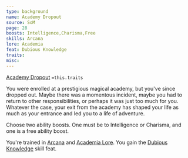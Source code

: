 ```yaml
---
type: background
name: Academy Dropout 
source: SoM
page: 28
boosts: Intelligence,Charisma,Free
skills: Arcana
lore: Academia
feat: Dubious Knowledge
traits: 
misc: 
---
```


[Academy Dropout](###%20Academy%20Dropout)
`=this.traits`


You were enrolled at a prestigious magical academy, but you've since dropped out. Maybe there was a momentous incident, maybe you had to return to other responsibilities, or perhaps it was just too much for you. Whatever the case, your exit from the academy has shaped your life as much as your entrance and led you to a life of adventure.

Choose two ability boosts. One must be to Intelligence or Charisma, and one is a free ability boost.

You're trained in [Arcana](Arcana) and [Academia Lore](Academia%20Lore). You gain the [Dubious Knowledge](Dubious%20Knowledge) skill feat.

